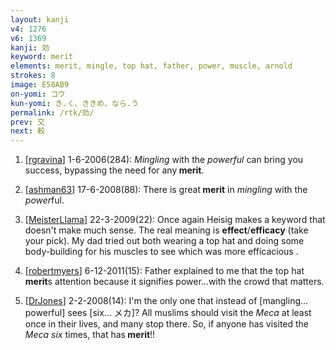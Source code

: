 ```yaml
---
layout: kanji
v4: 1276
v6: 1369
kanji: 効
keyword: merit
elements: merit, mingle, top hat, father, power, muscle, arnold
strokes: 8
image: E58AB9
on-yomi: コウ
kun-yomi: き.く、ききめ、なら.う
permalink: /rtk/効/
prev: 交
next: 較
---
```


1) [<a href="http://kanji.koohii.com/profile/rgravina">rgravina</a>] 1-6-2006(284): <em>Mingling</em> with the <em>powerful</em> can bring you success, bypassing the need for any<strong> merit</strong>.

2) [<a href="http://kanji.koohii.com/profile/ashman63">ashman63</a>] 17-6-2008(88): There is great<strong> merit</strong> in <em>mingling</em> with the <em>power</em>ful.

3) [<a href="http://kanji.koohii.com/profile/MeisterLlama">MeisterLlama</a>] 22-3-2009(22): Once again Heisig makes a keyword that doesn&#039;t make much sense. The real meaning is <strong>effect</strong>/<strong>efficacy</strong> (take your pick). My dad tried out both wearing a top hat and doing some body-building for his muscles to see which was more efficacious .

4) [<a href="http://kanji.koohii.com/profile/robertmyers">robertmyers</a>] 6-12-2011(15): Father explained to me that the top hat<strong> merit</strong>s attention because it signifies power...with the crowd that matters.

5) [<a href="http://kanji.koohii.com/profile/DrJones">DrJones</a>] 2-2-2008(14): I&#039;m the only one that instead of [mangling... powerful] sees [six... メカ]? All muslims should visit the <em>Meca</em> at least once in their lives, and many stop there. So, if anyone has visited the <em>Meca</em> <em>six</em> times, that has<strong> merit</strong>!!

